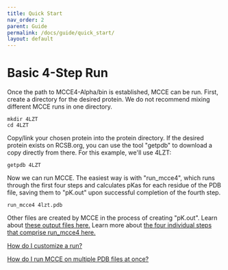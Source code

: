 ```yaml
---
title: Quick Start
nav_order: 2
parent: Guide
permalink: /docs/guide/quick_start/
layout: default
---
```

# Basic 4-Step Run

Once the path to MCCE4-Alpha/bin is established, MCCE can be run. First, create a directory for the desired protein. We do not recommend mixing different MCCE runs in one directory.

```
mkdir 4LZT
cd 4LZT
```

Copy/link your chosen protein into the protein directory. If the desired protein exists on RCSB.org, you can use the tool "getpdb" to download a copy directly from there. For this example, we'll use 4LZT:

```
getpdb 4LZT
```

Now we can run MCCE. The easiest way is with "run_mcce4", which runs through the first four steps and calculates pKas for each residue of the PDB file, saving them to "pK.out" upon successful completion of the fourth step.

```
run_mcce4 4lzt.pdb
```

Other files are created by MCCE in the process of creating "pK.out". Learn about [these output files here.](https://mccewiki.levich.net/books/results/page/mcce-output-files) Learn more about [the four individual steps that comprise run_mcce4 here.](https://mccewiki.levich.net/books/mcce-tutorial-4lzt/page/calculate-pkas-of-lysozyme-mcce-steps-1-4)

[How do I customize a run?](https://mccewiki.levich.net/books/p-batch-tutorial/page/custom-mcce-runs-and-submit-shell)

[How do I run MCCE on multiple PDB files at once?](https://mccewiki.levich.net/books/p-batch-tutorial/page/how-do-i-run-multiple-proteins-at-once-p-batch-and-pro-batch)
